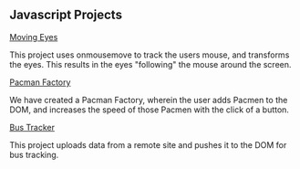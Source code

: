 ## Javascript Projects

<a href="http://reed0023.github.io/eyes">Moving Eyes</a>

This project uses onmousemove to track the users mouse, and transforms the eyes. This results in the eyes "following" the mouse around the screen.

<a href="http://reed0023.github.io/pacman">Pacman Factory</a>

We have created a Pacman Factory, wherein the user adds Pacmen to the DOM, and increases the speed of those Pacmen with the click of a button.

<a href="http://reed0023.github.io/bus-tracker">Bus Tracker</a>

This project uploads data from a remote site and pushes it to the DOM for bus tracking. 
